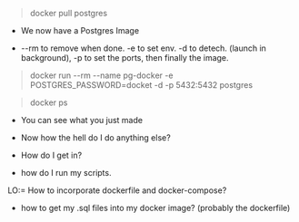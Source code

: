 > docker pull postgres

- We now have a Postgres Image

- --rm to remove when done. -e to set env. -d to detech. (launch in background), -p to set the ports, then finally the image.
> docker run --rm --name pg-docker -e POSTGRES_PASSWORD=docket -d -p 5432:5432 postgres

> docker ps
- You can see what you just made

- Now how the hell do I do anything else?
- How do I get in?
- how do I run my scripts.

LO:= How to incorporate dockerfile and docker-compose?
  - how to get my .sql files into my docker image? (probably the dockerfile)
